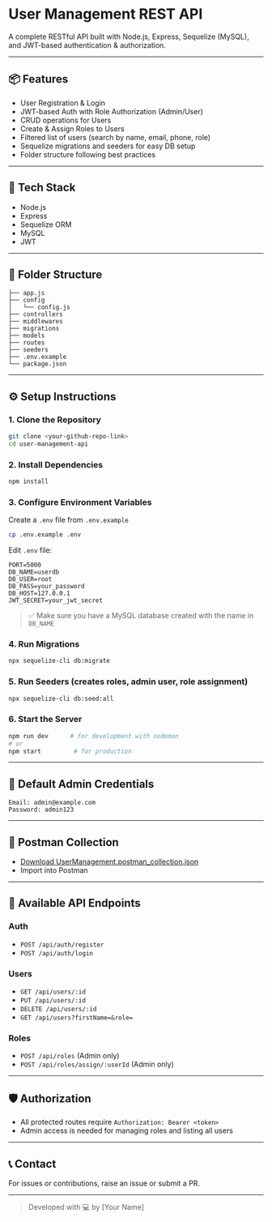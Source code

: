 # User Management REST API

A complete RESTful API built with Node.js, Express, Sequelize (MySQL), and JWT-based authentication & authorization.

---

## 📦 Features
- User Registration & Login
- JWT-based Auth with Role Authorization (Admin/User)
- CRUD operations for Users
- Create & Assign Roles to Users
- Filtered list of users (search by name, email, phone, role)
- Sequelize migrations and seeders for easy DB setup
- Folder structure following best practices

---

## 🚀 Tech Stack
- Node.js
- Express
- Sequelize ORM
- MySQL
- JWT

---

## 📁 Folder Structure
```
├── app.js
├── config
│   └── config.js
├── controllers
├── middlewares
├── migrations
├── models
├── routes
├── seeders
├── .env.example
└── package.json
```

---

## ⚙️ Setup Instructions

### 1. Clone the Repository
```bash
git clone <your-github-repo-link>
cd user-management-api
```

### 2. Install Dependencies
```bash
npm install
```

### 3. Configure Environment Variables
Create a `.env` file from `.env.example`
```bash
cp .env.example .env
```
Edit `.env` file:
```
PORT=5000
DB_NAME=userdb
DB_USER=root
DB_PASS=your_password
DB_HOST=127.0.0.1
JWT_SECRET=your_jwt_secret
```

> ✅ Make sure you have a MySQL database created with the name in `DB_NAME`

### 4. Run Migrations
```bash
npx sequelize-cli db:migrate
```

### 5. Run Seeders (creates roles, admin user, role assignment)
```bash
npx sequelize-cli db:seed:all
```

### 6. Start the Server
```bash
npm run dev      # for development with nodemon
# or
npm start         # for production
```

---

## 🔑 Default Admin Credentials
```
Email: admin@example.com
Password: admin123
```

---

## 🧪 Postman Collection
- [Download UserManagement.postman_collection.json](./UserManagement.postman_collection.json)
- Import into Postman

---

## 📌 Available API Endpoints

### Auth
- `POST /api/auth/register`
- `POST /api/auth/login`

### Users
- `GET /api/users/:id`
- `PUT /api/users/:id`
- `DELETE /api/users/:id`
- `GET /api/users?firstName=&role=`

### Roles
- `POST /api/roles` (Admin only)
- `POST /api/roles/assign/:userId` (Admin only)

---

## 🛡️ Authorization
- All protected routes require `Authorization: Bearer <token>`
- Admin access is needed for managing roles and listing all users

---

## 📞 Contact
For issues or contributions, raise an issue or submit a PR.

---

> Developed with 💻 by [Your Name]
